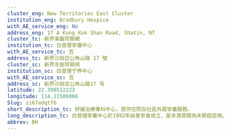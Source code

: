 ```yaml
---
cluster_eng: New Territories East Cluster
institution_eng: Bradbury Hospice
with_AE_service_eng: No
address_eng: 17 A Kung Kok Shan Road, Shatin, NT
cluster_tc: 新界東醫院聯網
institution_tc: 白普理寧養中心
with_AE_service_tc: 否
address_tc: 新界沙田亞公角山路 17 號
cluster_sc: 新界东医院联网
institution_sc: 白普理宁养中心
with_AE_service_sc: 否
address_sc: 新界沙田亚公角山路17 号
latitude: 22.398512223
longitude: 114.21509866
Slug: zi67adqtf6
short_description_tc: 紓緩治療專科中心，提供住院及社區外展寧養服務。
long_description_tc: 白普理寧養中心於1992年由善寧會成立，是本港首間為末期癌症病人提供專科寧養護理的院舍。除了以治療和護理方式紓緩病人痛楚外，院舍更在病房、甚至病人家中，提供情緒和心靈上的支援；同時與其他醫院合作，確保病人得到持續的照顧。此外，院舍亦為病人家屬提供全面的喪親輔導服務。
abbrev: BH
---
```

